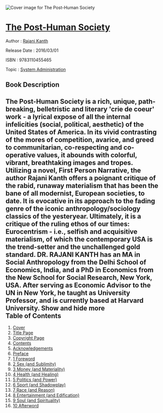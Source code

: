 ![Cover image for The Post-Human Society](https://imgdetail.ebookreading.net/cover/cover/system_admin/EB9783110455465.jpg)

[The Post-Human Society](https://ebookreading.net/view/book/The+Post-Human+Society-EB9783110455465_1.html "The Post-Human Society")
====================================================================================================================

Author : [Rajani Kanth](https://ebookreading.net/search/author/Rajani+Kanth)

Release Date : 2016/03/01

ISBN : 9783110455465

Topic : [System Administration](https://ebookreading.net/search/category/system-administration)

Book Description
-----------------

 The Post-Human Society is a rich, unique, path-breaking, belletristic and literary 'crie de coeur' work - a lyrical expose of all the internal infelicities (social, political, aesthetic) of the United States of America. 
In its vivid contrasting of the mores of competition, avarice, and greed to communitarian, co-respecting and co-operative values, it abounds with colorful, vibrant, breathtaking images and tropes. 
Utilizing a novel, First Person Narrative, the author Rajani Kanth offers a poignant critique of the rabid, runaway materialism that has been the bane of all modernist, European societies, to date. It is evocative in its approach to the fading genre of the iconic anthropology/sociology classics of the yesteryear. 
Ultimately, it is a critique of the ruling ethos of our times: Eurocentrism - i.e., selfish and acquisitive materialism, of which the contemporary USA is the trend-setter and the unchallenged gold standard. 
DR. RAJANI KANTH has an MA in Social Anthropology from the Delhi School of Economics, India, and a PhD in Economics from the New School for Social Research, New York, USA. After serving as Economic Advisor to the UN in New York, he taught as University Professor, and is currently based at Harvard University. 
        Show and hide more                
Table of Contents
-----------------

1. [Cover](https://ebookreading.net/view/book/The+Post-Human+Society-EB9783110455465_1.html)
1. [Title Page](https://ebookreading.net/view/book/The+Post-Human+Society-EB9783110455465_3.html)
1. [Copyright Page](https://ebookreading.net/view/book/The+Post-Human+Society-EB9783110455465_4.html)
1. [Contents](https://ebookreading.net/view/book/The+Post-Human+Society-EB9783110455465_7.html)
1. [Acknowledgements](https://ebookreading.net/view/book/The+Post-Human+Society-EB9783110455465_8.html#Acknowledgements)
1. [Preface](https://ebookreading.net/view/book/The+Post-Human+Society-EB9783110455465_9.html#Preface)
1. [1 Foreword](https://ebookreading.net/view/book/The+Post-Human+Society-EB9783110455465_10.html#ch01)
1. [2 Sex (and Sublimity)](https://ebookreading.net/view/book/The+Post-Human+Society-EB9783110455465_11.html#ch02)
1. [3 Money (and Materiality)](https://ebookreading.net/view/book/The+Post-Human+Society-EB9783110455465_12.html#ch03)
1. [4 Health (and Healing)](https://ebookreading.net/view/book/The+Post-Human+Society-EB9783110455465_13.html#ch04)
1. [5 Politics (and Power)](https://ebookreading.net/view/book/The+Post-Human+Society-EB9783110455465_14.html#ch05)
1. [6 Sport (and Shadowplay)](https://ebookreading.net/view/book/The+Post-Human+Society-EB9783110455465_15.html#ch06)
1. [7 Race (and Reason)](https://ebookreading.net/view/book/The+Post-Human+Society-EB9783110455465_16.html#ch07)
1. [8 Entertainment (and Edification)](https://ebookreading.net/view/book/The+Post-Human+Society-EB9783110455465_17.html#ch08)
1. [9 Soul (and Spirituality)](https://ebookreading.net/view/book/The+Post-Human+Society-EB9783110455465_18.html#ch09)
1. [10 Afterword](https://ebookreading.net/view/book/The+Post-Human+Society-EB9783110455465_19.html#ch10)
